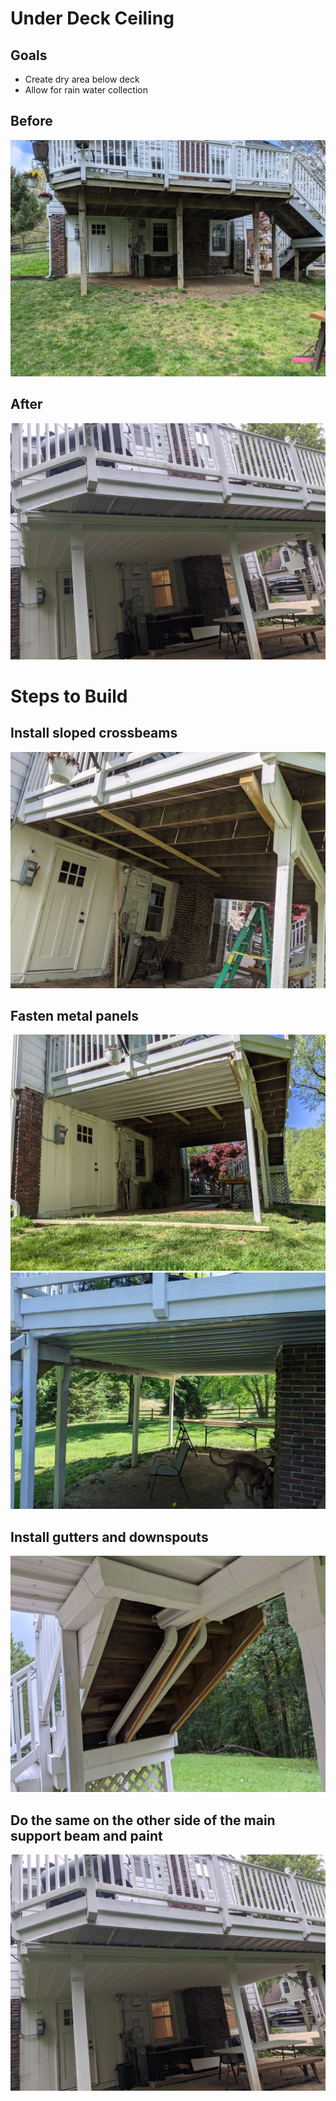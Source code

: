 # Under Deck Ceiling

## Goals
- Create dry area below deck
- Allow for rain water collection

## Before
![](before.jpg)

## After
![](after.jpg)

# Steps to Build

## Install sloped crossbeams
![](sloped-crossbeams.jpg)

## Fasten metal panels
![](fasten-metal-panels-1.jpg)
![](fasten-metal-panels-2.jpg)

## Install gutters and downspouts
![](install-gutters-and-downspouts.jpg)

## Do the same on the other side of the main support beam and paint
![](after.jpg)